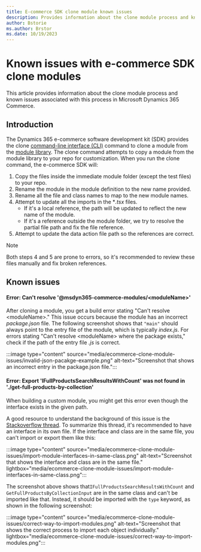 ```yaml
---
title: E-commerce SDK clone module known issues 
description: Provides information about the clone module process and known issues associated with this process in Dynamics 365 Commerce.
author: Bstorie
ms.author: Brstor
ms.date: 10/19/2023
---
```

# Known issues with e-commerce SDK clone modules

This article provides information about the clone module process and known issues associated with this process in Microsoft Dynamics 365 Commerce.

## Introduction

The Dynamics 365 e-commerce software development kit (SDK) provides the clone [command-line interface (CLI)](/dynamics365/commerce/e-commerce-extensibility/cli-command-reference#clone) command to clone a module from the [module library](/dynamics365/commerce/starter-kit-overview). The clone command attempts to copy a module from the module library to your repo for customization. When you run the clone command, the e-commerce SDK will:

1. Copy the files inside the immediate module folder (except the test files) to your repo.
2. Rename the module in the module definition to the new name provided.
3. Rename all the file and class names to map to the new module names.
4. Attempt to update all the imports in the **.tsx* files.
    - If it's a local reference, the path will be updated to reflect the new name of the module.
    - If it's a reference outside the module folder, we try to resolve the partial file path and fix the file reference.
5. Attempt to update the data action file path so the references are correct.

> [!NOTE]
> Both steps 4 and 5 are prone to errors, so it's recommended to review these files manually and fix broken references. 

## Known issues

#### Error: Can't resolve '@msdyn365-commerce-modules/\<moduleName>'

After cloning a module, you get a build error stating "Can't resolve \<moduleName>." This issue occurs because the module has an incorrect *package.json* file. The following screenshot shows that `"main"` should always point to the entry file of the module, which is typically *index.js*. For errors stating "Can't resolve \<moduleName> where the package exists," check if the path of the entry file *.js* is correct.

:::image type="content" source="media/ecommerce-clone-module-issues/invalid-json-pacakge-example.png" alt-text="Screenshot that shows an incorrect entry in the package.json file.":::

#### Error: Export 'IFullProductsSearchResultsWithCount' was not found in './get-full-products-by-collection'

When building a custom module, you might get this error even though the interface exists in the given path.

A good resource to understand the background of this issue is the [Stackoverflow thread](https://stackoverflow.com/questions/40841641/cannot-import-exported-interface-export-not-found). To summarize this thread, it's recommended to have an interface in its own file. If the interface and class are in the same file, you can't import or export them like this:

:::image type="content" source="media/ecommerce-clone-module-issues/import-module-interfaces-in-same-class.png" alt-text="Screenshot that shows the interface and class are in the same file." lightbox="media/ecommerce-clone-module-issues/import-module-interfaces-in-same-class.png":::
  
The screenshot above shows that`IFullProductsSearchResultsWithCount` and `GetFullProductsByCollectionInput` are in the same class and can't be imported like that. Instead, it should be imported with the `type` keyword, as shown in the following screenshot:

:::image type="content" source="media/ecommerce-clone-module-issues/correct-way-to-import-modules.png" alt-text="Screenshot that shows the correct process to import each object individually." lightbox="media/ecommerce-clone-module-issues/correct-way-to-import-modules.png":::
